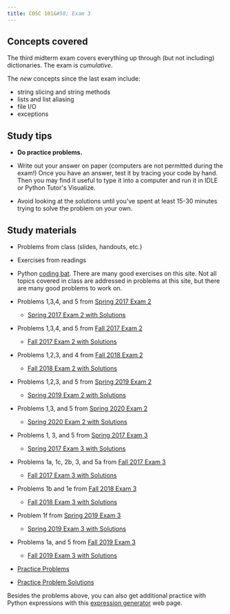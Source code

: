 ```yaml
---
title: COSC 101&#58; Exam 3
---
```



## Concepts covered

The third midterm exam covers everything up through (but not including) dictionaries. The exam is *cumulative*.

The *new* concepts since the last exam include:

 - string slicing and string methods
 - lists and list aliasing
 - file I/O
 - exceptions
 
## Study tips

 - **Do practice problems.**

 - Write out your answer on paper (computers are not permitted during the exam!) Once you have an answer, test it by tracing your code by hand. Then you may find it useful to type it into a computer and run it in IDLE or Python Tutor's Visualize.

 - Avoid looking at the solutions until you've spent at least 15-30 minutes trying to solve the problem on your own.


## Study materials

 - Problems from class (slides, handouts, etc.)

 - Exercises from readings
 
 - Python [coding bat](https://codingbat.com/python).  There are many good exercises on this site.  Not all topics covered in class are addressed in problems at this site, but there are many good problems to work on.

 - Problems 1,3,4, and 5 from [Spring 2017 Exam 2](../exam2/2017-spring-exam2.pdf)
    - [Spring 2017 Exam 2 with Solutions](../exam2/2017-spring-exam2_w_solutions.pdf)
 - Problems 1,3,4, and 5 from [Fall 2017 Exam 2](../exam2/2017-fall-exam2.pdf)
    - [Fall 2017 Exam 2 with Solutions](../exam2/2017-fall-exam2_w_solutions.pdf)
 - Problems 1,2,3, and 4 from [Fall 2018 Exam 2](../exam2/2018-fall-exam2.pdf)
    - [Fall 2018 Exam 2 with Solutions](../exam2/2018-fall-exam2_w_solutions.pdf)
 - Problems 1,2,3, and 5 from [Spring 2019 Exam 2](../exam2/2019-spring-exam2.pdf)
    - [Spring 2019 Exam 2 with Solutions](../exam2/2019-spring-exam2_w_solutions.pdf)
 - Problems 1,3, and 5 from [Spring 2020 Exam 2](../exam2/2020-spring-exam2.pdf)
    - [Spring 2020 Exam 2 with Solutions](../exam2/2020-spring-exam2_w_solutions.pdf)
 - Problems 1, 3, and 5 from [Spring 2017 Exam 3](2017-spring-exam3.pdf)
    - [Spring 2017 Exam 3 with Solutions](2017-spring-exam3-solutions.pdf)
 - Problems 1a, 1c, 2b, 3, and 5a from [Fall 2017 Exam 3](2017-fall-exam3_blank.pdf)
    - [Fall 2017 Exam 3 with Solutions](2017-fall-exam3_solutions.pdf)
 - Problems 1b and 1e from [Fall 2018 Exam 3](2018-fall-exam3.pdf)
    - [Fall 2018 Exam 3 with Solutions](2018-fall-exam3-solutions.pdf)
 - Problem 1f from [Spring 2019 Exam 3](2019-sprin-exam3.pdf)
    - [Spring 2019 Exam 3 with Solutions](2019-sprin-exam3-solutions.pdf)
 - Problems 1a, and 5 from [Fall 2019 Exam 3](2019-fall-exam3.pdf)
    - [Fall 2019 Exam 3 with Solutions](2019-fall-exam3-solutions.pdf)

 - [Practice Problems](practice_problems)
 
 - [Practice Problem Solutions](practice_solutions)
 
Besides the problems above, you can also get additional practice with Python expressions with this [expression generator](https://www.cs.colgate.edu/~jsommers/cgi-bin/cosc101expr.php) web page.
